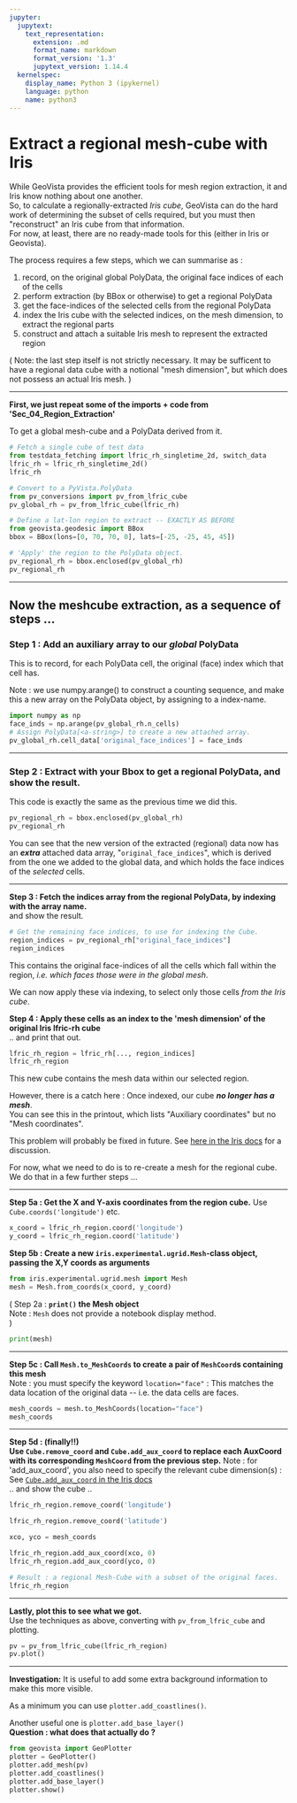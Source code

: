 ```yaml
---
jupyter:
  jupytext:
    text_representation:
      extension: .md
      format_name: markdown
      format_version: '1.3'
      jupytext_version: 1.14.4
  kernelspec:
    display_name: Python 3 (ipykernel)
    language: python
    name: python3
---
```


# Extract a regional mesh-cube with Iris

While GeoVista provides the efficient tools for mesh region extraction, it and Iris know nothing about one another.  
So, to calculate a regionally-extracted _Iris cube_, GeoVista can do the hard work of determining the subset of cells required, but you must then "reconstruct" an Iris cube from that information.  
For now, at least, there are no ready-made tools for this (either in Iris or Geovista).  

The process requires a few steps, which we can summarise as :
  1. record, on the original global PolyData, the original face indices of each of the cells
  1. perform extraction (by BBox or otherwise) to get a regional PolyData
  1. get the face-indices of the selected cells from the regional PolyData  
  1. index the Iris cube with the selected indices, on the mesh dimension, to extract the regional parts
  1. construct and attach a suitable Iris mesh to represent the extracted region

( Note: the last step itself is not strictly necessary. It may be sufficent to have a regional data cube with a notional "mesh dimension", but which does not possess an actual Iris mesh. )

---

**First, we just repeat some of the imports + code from 'Sec_04_Region_Extraction'**

To get a global mesh-cube and a PolyData derived from it.

```python
# Fetch a single cube of test data
from testdata_fetching import lfric_rh_singletime_2d, switch_data
lfric_rh = lfric_rh_singletime_2d()
lfric_rh
```

```python
# Convert to a PyVista.PolyData
from pv_conversions import pv_from_lfric_cube
pv_global_rh = pv_from_lfric_cube(lfric_rh)
```

```python
# Define a lat-lon region to extract -- EXACTLY AS BEFORE
from geovista.geodesic import BBox
bbox = BBox(lons=[0, 70, 70, 0], lats=[-25, -25, 45, 45])
```

```python
# 'Apply' the region to the PolyData object.
pv_regional_rh = bbox.enclosed(pv_global_rh)
pv_regional_rh
```

<!-- #region -->
---
## Now the meshcube extraction, as a sequence of steps ...


### Step 1 : Add an auxiliary array to our _global_ PolyData
This is to record, for each PolyData cell, the original (face) index which that cell has.

Note : we use numpy.arange() to construct a counting sequence, and make this a new array on the PolyData object, by assigning to a index-name.
<!-- #endregion -->

```python
import numpy as np
face_inds = np.arange(pv_global_rh.n_cells)
# Assign PolyData[<a-string>] to create a new attached array.
pv_global_rh.cell_data['original_face_indices'] = face_inds
```

---

### Step 2 : Extract with your Bbox to get a regional PolyData, and show the result.
This code is exactly the same as the previous time we did this.

```python
pv_regional_rh = bbox.enclosed(pv_global_rh)
pv_regional_rh
```

You can see that the new version of the extracted (regional) data now has an ***extra*** attached data array, "`original_face_indices`", which is derived from the one we added to the global data, and which holds the face indices of the _selected_ cells.

---

**Step 3 : Fetch the indices array from the regional PolyData, by indexing with the array name.**  
and show the result.

```python
# Get the remaining face indices, to use for indexing the Cube.
region_indices = pv_regional_rh["original_face_indices"]
region_indices
```

This contains the original face-indices of all the cells which fall within the region, _i.e. which faces those were in the global mesh_.

We can now apply these via indexing, to select only those cells *from the Iris cube*.

**Step 4 : Apply these cells as an index to the 'mesh dimension' of the original Iris lfric-rh cube**  
.. and print that out.

```python
lfric_rh_region = lfric_rh[..., region_indices]
lfric_rh_region
```

This new cube contains the mesh data within our selected region.

However, there is a catch here :  Once indexed, our cube ***no longer has a mesh***.  
You can see this in the printout, which lists "Auxiliary coordinates" but no "Mesh coordinates".

This problem will probably be fixed in future.  See [here in the Iris docs](https://scitools-iris.readthedocs.io/en/latest/further_topics/ugrid/operations.html#region-extraction) for a discussion.

For now, what we need to do is to re-create a mesh for the regional cube.
We do that in a few further steps ...

---

**Step 5a : Get the X and Y-axis coordinates from the region cube.**
Use `Cube.coords('longitude')` etc.

```python
x_coord = lfric_rh_region.coord('longitude')
y_coord = lfric_rh_region.coord('latitude')
```

**Step 5b : Create a new `iris.experimental.ugrid.Mesh`-class object, passing the X,Y coords as arguments**

```python
from iris.experimental.ugrid.mesh import Mesh
mesh = Mesh.from_coords(x_coord, y_coord)
```

( Step 2a : **`print()` the Mesh object**  
Note : `Mesh` does not provide a notebook display method.  
)

```python
print(mesh)
```

---
**Step 5c :  Call `Mesh.to_MeshCoords` to create a pair of `MeshCoord`s containing this mesh**  
Note : you must specify the keyword `location="face"` :  This matches the data location of the original data -- i.e. the data cells are faces.

```python
mesh_coords = mesh.to_MeshCoords(location="face")
mesh_coords
```

---
**Step 5d : (finally!!)  
Use `Cube.remove_coord` and `Cube.add_aux_coord` to replace each AuxCoord with its corresponding `MeshCoord` from the previous step.** Note : for 'add_aux_coord', you also need to specify the relevant cube dimension(s) : See [`Cube.add_aux_coord` in the Iris docs](https://scitools-iris.readthedocs.io/en/latest/generated/api/iris/cube.html?highlight=add_aux_coord#iris.cube.Cube.add_aux_coord)  
.. and show the cube ..

```python
lfric_rh_region.remove_coord('longitude')
```

```python
lfric_rh_region.remove_coord('latitude')
```

```python
xco, yco = mesh_coords

lfric_rh_region.add_aux_coord(xco, 0)
lfric_rh_region.add_aux_coord(yco, 0)

# Result : a regional Mesh-Cube with a subset of the original faces.
lfric_rh_region
```

---

**Lastly, plot this to see what we got.**  
Use the techniques as above, converting with `pv_from_lfric_cube` and plotting.


```python
pv = pv_from_lfric_cube(lfric_rh_region)
pv.plot()
```

----

**Investigation:** It is useful to add some extra background information to make this more visible.

As a minimum you can use `plotter.add_coastlines()`.

Another useful one is `plotter.add_base_layer()`  
**Question :  what does that actually do ?**

```python
from geovista import GeoPlotter
plotter = GeoPlotter()
plotter.add_mesh(pv)
plotter.add_coastlines()
plotter.add_base_layer()
plotter.show()
```

```python

```
